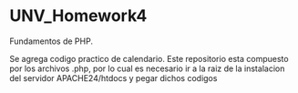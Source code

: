 # UNV_Homework4

Fundamentos de PHP. 

Se agrega codigo practico de calendario. Este repositorio esta compuesto por los archivos .php, por lo cual es necesario ir a la raiz de la instalacion del servidor APACHE24/htdocs y pegar dichos codigos
